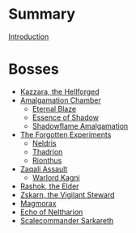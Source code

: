 # Summary

[Introduction](./README.md)

# Bosses

- [Kazzara, the Hellforged](./bosses/kazzara.md)
- [Amalgamation Chamber]()
    - [Eternal Blaze]()
    - [Essence of Shadow]()
    - [Shadowflame Amalgamation]()
- [The Forgotten Experiments]()
    - [Neldris]()
    - [Thadrion]()
    - [Rionthus]()
- [Zaqali Assault]()
    - [Warlord Kagni]()
- [Rashok, the Elder]()
- [Zskarn, the Vigilant Steward]()
- [Magmorax]()
- [Echo of Neltharion]()
- [Scalecommander Sarkareth]()
